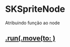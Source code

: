 # SKSpriteNode

Atribuindo função ao node

## [.run(.move(to: )](https://github.com/ghsumiyasu/Swift/blob/main/README-SpriteNode-RunMoveTo-br-pt.md)


